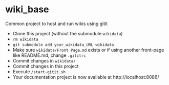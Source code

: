 # wiki_base
Common project to host and run wikis using gitit

* Clone this project (without the submodule `wikidata`)
* `rm wikidata`
* `git submodule add your_wikidata_URL wikidata`
* Make sure `wikidata/Front Page.md` exists or if using another front-page like README.md, change `.gititrc`
* Commit changes in `wikidata/`
* Commit changes in this project
* Execute `/start-gitit.sh`
* Your documentation project is now available at http://localhost:8086/


